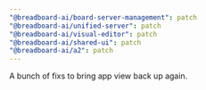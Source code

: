 ```yaml
---
"@breadboard-ai/board-server-management": patch
"@breadboard-ai/unified-server": patch
"@breadboard-ai/visual-editor": patch
"@breadboard-ai/shared-ui": patch
"@breadboard-ai/a2": patch
---
```


A bunch of fixs to bring app view back up again.

